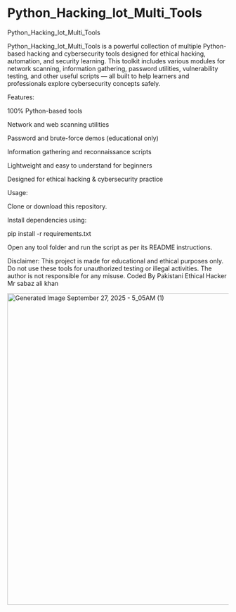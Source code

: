# Python_Hacking_lot_Multi_Tools
Python_Hacking_lot_Multi_Tools

Python_Hacking_lot_Multi_Tools is a powerful collection of multiple Python-based hacking and cybersecurity tools designed for ethical hacking, automation, and security learning.
This toolkit includes various modules for network scanning, information gathering, password utilities, vulnerability testing, and other useful scripts — all built to help learners and professionals explore cybersecurity concepts safely.

Features:

100% Python-based tools

Network and web scanning utilities

Password and brute-force demos (educational only)

Information gathering and reconnaissance scripts

Lightweight and easy to understand for beginners

Designed for ethical hacking & cybersecurity practice

Usage:

Clone or download this repository.

Install dependencies using:

pip install -r requirements.txt


Open any tool folder and run the script as per its README instructions.

Disclaimer:
This project is made for educational and ethical purposes only.
Do not use these tools for unauthorized testing or illegal activities.
The author is not responsible for any misuse. Coded By Pakistani Ethical Hacker Mr sabaz ali khan

<img width="642" height="708" alt="Generated Image September 27, 2025 - 5_05AM (1)" src="https://github.com/user-attachments/assets/f88157f1-5b2a-4868-aab3-c981f2221b2d" />


